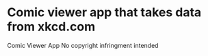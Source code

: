 Comic viewer app that takes data from xkcd.com
=====
Comic Viewer App
No copyright infringment intended
